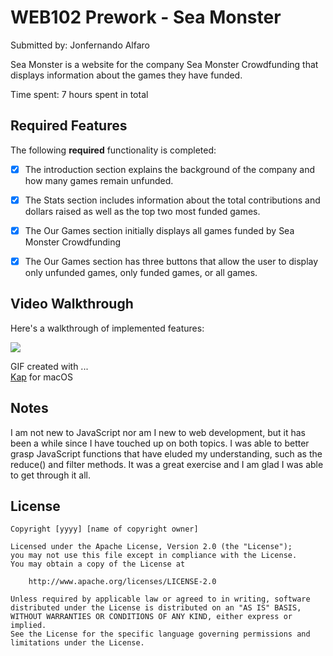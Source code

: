 # WEB102 Prework - Sea Monster

Submitted by: Jonfernando Alfaro

Sea Monster is a website for the company Sea Monster Crowdfunding that displays information about the games they have funded.

Time spent: 7 hours spent in total

## Required Features

The following **required** functionality is completed:

* [x] The introduction section explains the background of the company and how many games remain unfunded.
* [x] The Stats section includes information about the total contributions and dollars raised as well as the top two most funded games.
* [x] The Our Games section initially displays all games funded by Sea Monster Crowdfunding
* [x] The Our Games section has three buttons that allow the user to display only unfunded games, only funded games, or all games.


## Video Walkthrough

Here's a walkthrough of implemented features:

![](https://imgur.com/a/codepath-submission-if2OjUO)

GIF created with ...  
[Kap](https://getkap.co/) for macOS


## Notes

I am not new to JavaScript nor am I new to web development, but it has been a while since I have touched up on both topics. I was able to better grasp JavaScript functions that have eluded my understanding, such as the reduce() and filter methods. It was a great exercise and I am glad I was able to get through it all. 

## License

    Copyright [yyyy] [name of copyright owner]

    Licensed under the Apache License, Version 2.0 (the "License");
    you may not use this file except in compliance with the License.
    You may obtain a copy of the License at

        http://www.apache.org/licenses/LICENSE-2.0

    Unless required by applicable law or agreed to in writing, software
    distributed under the License is distributed on an "AS IS" BASIS,
    WITHOUT WARRANTIES OR CONDITIONS OF ANY KIND, either express or implied.
    See the License for the specific language governing permissions and
    limitations under the License.
